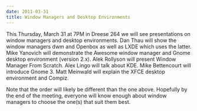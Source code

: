```yaml
---
date: 2011-03-31
title: Window Managers and Desktop Environments
---
```

This Thursday, March 31 at 7PM in Dreese 264 we will see presentations on window managers and desktop environments. Dan Thau will show the window managers dwm and Openbox as well as LXDE which uses the latter. Mike Yanovich will demonstrate the Awesome window manager and Gnome desktop environment (version 2.x). Alek Rollyson will present Window Manager From Scratch. Alex Lingo will talk about KDE. Mike Bettencourt will introduce Gnome 3. Matt Meinwald will explain the XFCE desktop environment and Compiz.

Note that the order will likely be different than the one above. Hopefully by the end of the meeting, everyone will know enough about window managers to choose the one(s) that suit them best.
